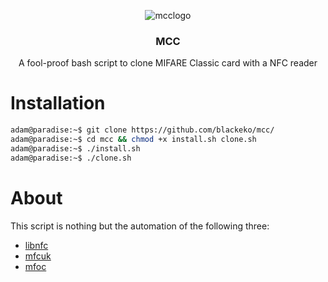 <p align="center">
    <img src="https://github.com/blackeko/MCC/blob/media/logo.png" alt="mcclogo">
</p>

<h3 align="center">MCC</h3>
<p align="center">
    A fool-proof bash script to clone MIFARE Classic card with a NFC reader
</p>

# Installation
```bash
adam@paradise:~$ git clone https://github.com/blackeko/mcc/
adam@paradise:~$ cd mcc && chmod +x install.sh clone.sh
adam@paradise:~$ ./install.sh
adam@paradise:~$ ./clone.sh
```

# About

This script is nothing but the automation of the following three:

- [libnfc](https://github.com/nfc-tools/libnfc) 
-  [mfcuk](https://github.com/nfc-tools/mfcuk)
- [mfoc](https://github.com/nfc-tools/mfoc)
